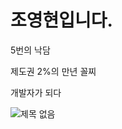 # 조영현입니다.

5번의 낙담 

제도권 2%의 만년 꼴찌 

개발자가 되다

![제목 없음](https://github.com/user-attachments/assets/8c3b284b-229c-44b7-b910-39bbab2eef34)
